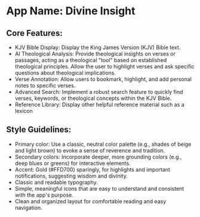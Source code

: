 # **App Name**: Divine Insight

## Core Features:

- KJV Bible Display: Display the King James Version (KJV) Bible text.
- AI Theological Analysis: Provide theological insights on verses or passages, acting as a theological "tool" based on established theological principles. Allow the user to highlight verses and ask specific questions about theological implications.
- Verse Annotation: Allow users to bookmark, highlight, and add personal notes to specific verses.
- Advanced Search: Implement a robust search feature to quickly find verses, keywords, or theological concepts within the KJV Bible.
- Reference Library: Display other helpful reference material such as a lexicon

## Style Guidelines:

- Primary color: Use a classic, neutral color palette (e.g., shades of beige and light brown) to evoke a sense of reverence and tradition.
- Secondary colors: Incorporate deeper, more grounding colors (e.g., deep blues or greens) for interactive elements.
- Accent: Gold (#FFD700) sparingly, for highlights and important notifications, suggesting wisdom and divinity.
- Classic and readable typography.
- Simple, meaningful icons that are easy to understand and consistent with the app's purpose.
- Clean and organized layout for comfortable reading and easy navigation.